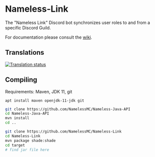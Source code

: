 # Nameless-Link

The "Nameless Link" Discord bot synchronizes user roles to and from a specific Discord Guild.

For documentation please consult the [wiki](https://github.com/NamelessMC/Nameless-Link/wiki).

## Translations

<a href="https://translate.namelessmc.com/engage/namelessmc/">
<img src="https://translate.namelessmc.com/widgets/namelessmc/-/discord-bot/multi-auto.svg" alt="Translation status" />
</a>

## Compiling

Requirements: Maven, JDK 11, git

`apt install maven openjdk-11-jdk git`

```sh
git clone https://github.com/NamelessMC/Nameless-Java-API
cd Nameless-Java-API
mvn install
cd ..

git clone https://github.com/NamelessMC/Nameless-Link
cd Nameless-Link
mvn package shade:shade
cd target
# find jar file here
```